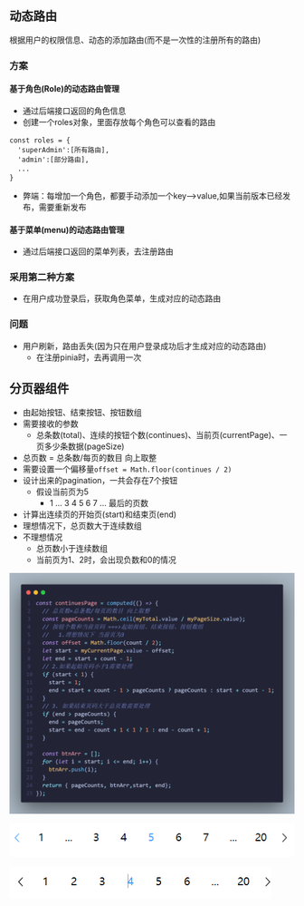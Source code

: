 ## 动态路由
根据用户的权限信息、动态的添加路由(而不是一次性的注册所有的路由)
### 方案
#### 基于角色(Role)的动态路由管理
- 通过后端接口返回的角色信息
- 创建一个roles对象，里面存放每个角色可以查看的路由
```
const roles = {
  'superAdmin':[所有路由],
  'admin':[部分路由],
  ...
}
```
- 弊端：每增加一个角色，都要手动添加一个key-->value,如果当前版本已经发布，需要重新发布

#### 基于菜单(menu)的动态路由管理
- 通过后端接口返回的菜单列表，去注册路由



### 采用第二种方案
- 在用户成功登录后，获取角色菜单，生成对应的动态路由
### 问题
- 用户刷新，路由丢失(因为只在用户登录成功后才生成对应的动态路由)
  - 在注册pinia时，去再调用一次

## 分页器组件
- 由起始按钮、结束按钮、按钮数组
- 需要接收的参数
  - 总条数(total)、连续的按钮个数(continues)、当前页(currentPage)、一页多少条数据(pageSize)
- 总页数 = 总条数/每页的数目 向上取整
- 需要设置一个偏移量``offset = Math.floor(continues / 2)``
- 设计出来的pagination，一共会存在7个按钮
  - 假设当前页为5
    - 1 ... 3 4 5 6 7 ... 最后的页数
- 计算出连续页的开始页(start)和结束页(end)
- 理想情况下，总页数大于连续数组
- 不理想情况
  - 总页数小于连续数组
  - 当前页为1、2时，会出现负数和0的情况

![code](https://raw.githubusercontent.com/0-gain/pic/main/img/202301151928701.png)

<img src="https://raw.githubusercontent.com/0-gain/pic/main/img/202301151930522.png" alt="image-20230115193002468"  />

![image-20230115193029695](https://raw.githubusercontent.com/0-gain/pic/main/img/202301151930730.png)


